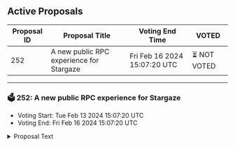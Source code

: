 ## Active Proposals

| Proposal ID | Proposal Title | Voting End Time | VOTED |
|-------------|----------------|-----------------|-------|
| 252 | A new public RPC experience for Stargaze | Fri Feb 16 2024 15:07:20 UTC | ⏳ NOT VOTED |

---

### 🗳 252: A new public RPC experience for Stargaze
- Voting Start: Tue Feb 13 2024 15:07:20 UTC
- Voting End: Fri Feb 16 2024 15:07:20 UTC

<details>
<summary>Proposal Text</summary>
 
Lava's Incentivized Public PRC (ipRPC) initiative offers a completely new approach to public RPC - empowering users & devs with super reliable & performant access to data, while making it easy for teams and communities to monitor, manage, and save on infra costs.nnThis proposal if accepted will withdraw funds from community pool for incentivised Public RPC for Stargaze as mentioned here:nnhttps://commonwealth.im/stargaze/discussion/14971-a-new-public-rpc-experience-for-stargazen
</details>
